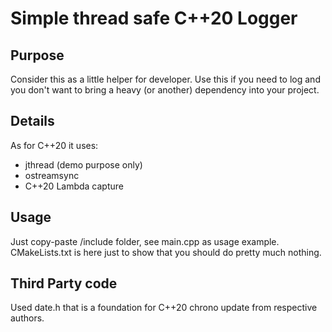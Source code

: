 # Simple thread safe C++20 Logger

## Purpose
Consider this as a little helper for developer.
Use this if you need to log and you don't want to bring a heavy (or another) dependency into your project.

## Details
As for C++20 it uses:
- jthread (demo purpose only)
- ostreamsync
- C++20 Lambda capture

## Usage
Just copy-paste /include folder, see main.cpp as usage example. CMakeLists.txt is here just to show that you should do pretty much nothing.

## Third Party code
Used date.h that is a foundation for C++20 chrono update from respective authors. 
